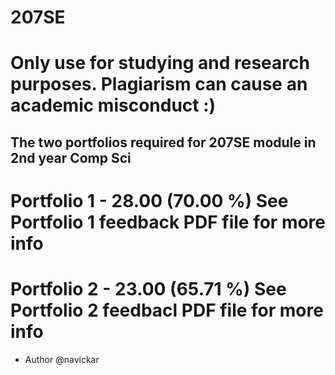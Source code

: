 # 207SE
# Only use for studying and research purposes. Plagiarism can cause an academic misconduct :)


## The two portfolios required for 207SE module in 2nd year Comp Sci

# Portfolio 1 - 28.00 (70.00 %) See Portfolio 1 feedback PDF file for more info
# Portfolio 2 - 23.00 (65.71 %) See Portfolio 2 feedbacl PDF file for more info

- Author @navickar

